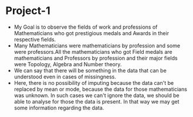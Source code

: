 # Project-1
 
 - My Goal is to observe the fields of work and professions of Mathematicians who got prestigious medals and Awards in their respective fields.
 - Many Mathematicians were mathematicians by profession and some were professors.All the mathematicians who got Field medals are mathematicians and Professors by profession and their major fields were Topology, Algebra and Number theory.
 - We can say that there will be something in the data that can be understood even in cases of missingness. 
 - Here, there is no possibility of imputing because the data can't be replaced by mean or mode, because the data for those mathematicians was unknown. In such cases we can't ignore the data, we should be able to analyse for those the data is present. In that way we may get some information regarding the data.
